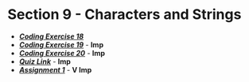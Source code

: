 # Section 9 - Characters and Strings

- [***Coding Exercise 18***](https://www.udemy.com/course/beginning-c-plus-plus-programming/learn/quiz/4469874#questions)
- [***Coding Exercise 19***](https://www.udemy.com/course/beginning-c-plus-plus-programming/learn/quiz/4469876#questions) - **Imp**
- [***Coding Exercise 20***](https://www.udemy.com/course/beginning-c-plus-plus-programming/learn/quiz/4469878#questions) - **Imp**
- [***Quiz Link***](https://www.udemy.com/course/beginning-c-plus-plus-programming/learn/quiz/4399296#questions) - **Imp**
- [***Assignment 1***](https://www.udemy.com/course/beginning-c-plus-plus-programming/learn/practice/1047668#questions) - **V Imp**
